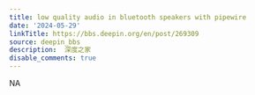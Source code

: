 ```yaml
---
title: low quality audio in bluetooth speakers with pipewire
date: '2024-05-29'
linkTitle: https://bbs.deepin.org/en/post/269309
source: deepin_bbs
description:  深度之家 
disable_comments: true
---
```

NA
